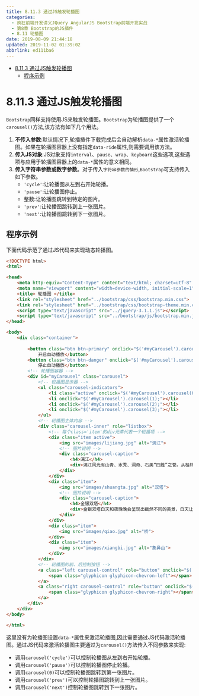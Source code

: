 ```yaml
---
title: 8.11.3 通过JS触发轮播图
categories: 
  - 疯狂前端开发讲义JQuery AngularJS Bootstrap前端开发实战
  - 第8章 Bootstrap的JS插件
  - 8.11 轮播图
date: 2019-08-09 21:44:18
updated: 2019-11-02 01:39:02
abbrlink: ed111ba6
---
```

- [8.11.3 通过JS触发轮播图](/ReadingNotes/ed111ba6/#8-11-3-通过JS触发轮播图)
    - [程序示例](/ReadingNotes/ed111ba6/#程序示例)

<!--more-->
<script src="https://cdn.bootcss.com/jquery/3.4.0/jquery.slim.min.js"></script>
<script>$(document).ready(function () {$(".post-body > ul:nth-child(1)").hide();});</script>

<!--end-->
<!--SSTStart-->
# 8.11.3 通过JS触发轮播图 #
`Bootstrap`同样支持使用JS来触发轮播图。`Bootstrap`为轮播图提供了一个`carousel()`方法,该方法有如下几个用法。
1. **不传入参数**:默认情况下,轮播插件下载完成后会自动解析`data-*`属性激活轮播图。如果在轮播图容器上没有指定`data-ride`属性,则需要调用该方法。
2. **传入JS对象**:JS对象支持`interval`、`pause`、`wrap`、`keyboard`这些选项,这些选项与应用于轮播图容器上的`data-*`属性的意义相同。
3. **传入字符串参数或数字参数**。对于传入`字符串参数的情形`,`Bootstrap`可支持传入如下参数。
    - `'cycle'`:让轮播图从左到右开始轮播。
    - `'pause'`:让轮播图停止。
    - 整数:让轮播图跳转到特定的图片。
    - `'prev'`:让轮播图跳转到上一张图片。
    - `'next'`:让轮播图跳转到下一张图片。

## 程序示例 ##
下面代码示范了通过JS代码来实现动态轮播图。
```html
<!DOCTYPE html>
<html>

<head>
	<meta http-equiv="Content-Type" content="text/html; charset=utf-8" />
	<meta name="viewport" content="width=device-width, initial-scale=1">
	<title> 轮播图 </title>
	<link rel="stylesheet" href="../bootstrap/css/bootstrap.min.css">
	<link rel="stylesheet" href="../bootstrap/css/bootstrap-theme.min.css">
	<script type="text/javascript" src="../jquery-3.1.1.js"></script>
	<script type="text/javascript" src="../bootstrap/js/bootstrap.min.js"></script>
</head>

<body>
	<div class="container">
		
		<button class="btn btn-primary" onclick="$('#myCarousel').carousel('cycle');">
			开启自动播放</button>
		<button class="btn btn-danger" onclick="$('#myCarousel').carousel('pause');">
			停止自动播放</button>
		<!-- 轮播图容器 -->
		<div id="myCarousel" class="carousel">
			<!-- 轮播图显示器 -->
			<ul class="carousel-indicators">
				<li class="active" onclick="$('#myCarousel').carousel(0);"></li>
				<li onclick="$('#myCarousel').carousel(1);"></li>
				<li onclick="$('#myCarousel').carousel(2);"></li>
				<li onclick="$('#myCarousel').carousel(3);"></li>
			</ul>
			<!-- 轮播图主体内容 -->
			<div class="carousel-inner" role="listbox">
				<!-- 每个class='item'的div元素代表一个轮播项 -->
				<div class="item active">
					<img src="images/lijiang.jpg" alt="漓江">
					<!-- 图片说明 -->
					<div class="carousel-caption">
						<h4>漓江</h4>
						<div>漓江风光有山青、水秀、洞奇、石美“四胜”之誉。从桂林至阳朔的83公里漓江河段，集中了桂林山水的精华，令人有“舟行碧波上，人在画中游”之感。</div>
					</div>
				</div>
				<div class="item">
					<img src="images/shuangta.jpg" alt="双塔">
					<!-- 图片说明 -->
					<div class="carousel-caption">
						<h4>金银双塔</h4>
						<div>金银双塔白天和夜晚晚会呈现出截然不同的美景，白天让人觉得庄严、肃穆，而当夜幕降临，在灯光的映照下，则给人以亲切温馨的感觉。</div>
					</div>
				</div>
				<div class="item">
					<img src="images/qiao.jpg" alt="桥">
				</div>
				<div class="item">
					<img src="images/xiangbi.jpg" alt="象鼻山">
				</div>
			</div>
			<!-- 轮播图的前、后控制按钮 -->
			<a class="left carousel-control" role="button" onclick="$('#myCarousel').carousel('prev');">
				<span class="glyphicon glyphicon-chevron-left"></span>
			</a>
			<a class="right carousel-control" role="button" onclick="$('#myCarousel').carousel('next');">
				<span class="glyphicon glyphicon-chevron-right"></span>
			</a>
		</div>
	</div>
</body>

</html>
```
这里没有为轮播图设置`data-*`属性来激活轮播图,因此需要通过JS代码激活轮播图。通过JS代码来激活轮播图主要通过为`carousel()`方法传入不同参数来实现:
- 调用`carousel('cycle')`可以控制轮播图从左到右开始轮播。
- 调用`carousel('pause')`可以控制轮播图停止轮播。
- 调用`carousel(0)`可以控制轮播图跳转到第一张图片。
- 调用`carousel('prev')`可以控制轮播图跳转到上一张图片。
- 调用`carousel('next')`控制轮播图跳转到下一张图片。
<!--SSTStop-->

